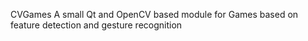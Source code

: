CVGames
A small Qt and OpenCV based module for Games based on feature detection and gesture recognition
